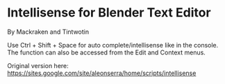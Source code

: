 # Intellisense for Blender Text Editor
By Mackraken and Tintwotin

Use Ctrl + Shift + Space for auto complete/intellisense like in the console. 
The function can also be accessed from the Edit and Context menus.

Original version here: https://sites.google.com/site/aleonserra/home/scripts/intellisense
